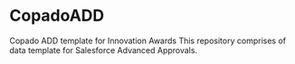 # CopadoADD
Copado ADD template for Innovation Awards
This repository comprises of data template for Salesforce Advanced Approvals. 
